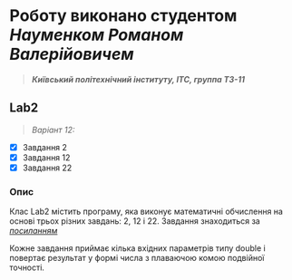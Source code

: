 # Роботу виконано студентом ***Науменком Романом Валерійовичем***
> ***Київський політехнічний інституту, ІТС, группа ТЗ-11***

## Lab2
> *Варіант 12:*
- [x] Завдання 2
- [x] Завдання 12
- [x] Завдання 22
### Опис
Клас Lab2 містить програму, яка виконує математичні обчислення на основі трьох різних завдань: 2, 12 і 22.
Завдання знаходиться за *[посиланням](https://docs.google.com/document/d/1cXBG_Rrn3RhcQfThQbPZh-hUB0qAvCNf/edit)*

Кожне завдання приймає кілька вхідних параметрів типу double і повертає результат у формі числа з плаваючою комою подвійної точності.